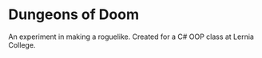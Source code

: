 # Dungeons of Doom

An experiment in making a roguelike. Created for a C# OOP class at Lernia College.
